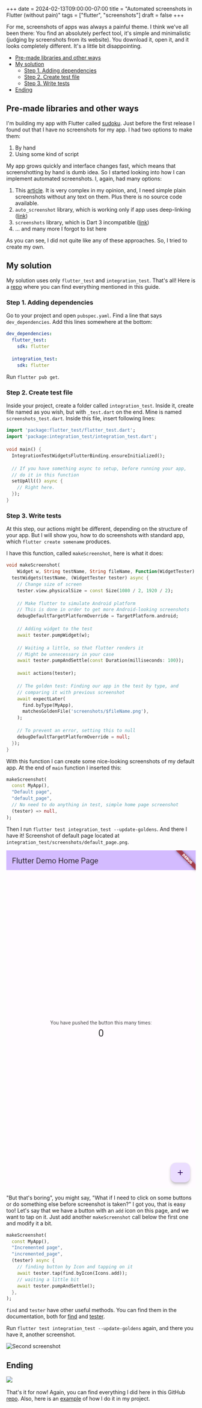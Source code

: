 +++
date = 2024-02-13T09:00:00-07:00
title = "Automated screenshots in Flutter (without pain)"
tags = ["flutter", "screenshots"]
draft = false
+++

For me, screenshots of apps was always a painful theme. I think we've all 
been there: You find an absolutely perfect tool, it's simple and minimalistic (judging 
by screenshots from its website). You download it, open it, and it looks completely
different. It's a little bit disappointing. 

<!--more-->

<!--toc:start-->
- [Pre-made libraries and other ways](#pre-made-libraries-and-other-ways)
- [My solution](#my-solution)
  - [Step 1. Adding dependencies](#step-1-adding-dependencies)
  - [Step 2. Create test file](#step-2-create-test-file)
  - [Step 3. Write tests](#step-3-write-tests)
- [Ending](#ending)
<!--toc:end-->

## Pre-made libraries and other ways

I'm building my app with Flutter called
[sudoku](https://github.com/dudozermaks/sudoku). Just before the first release I
found out that I have no screenshots for my app. I had two options to make
them:

1. By hand
2. Using some kind of script

My app grows quickly and interface changes fast, which means that screenshotting by hand is
dumb idea. So I started looking into how I can implement automated screenshots.
I, again, had many options:

1. This
   [article](https://medium.com/@mregnauld/generate-screenshots-for-a-flutter-app-with-golden-testing-and-upload-them-to-the-stores-1-2-45f8df777aef).
   It is very complex in my opinion, and, I need simple plain screenshots
   without any text on them. Plus there is no source code available.
2. `auto_screenshot` library, which is working only if app uses deep-linking
   ([link](https://pub.dev/packages/auto_screenshot))
3. `screenshots` library, which is Dart 3 incompatible ([link](https://pub.dev/packages/screenshots))
4. ... and many more I forgot to list here

As you can see, I did not quite like any of these approaches. So, I tried to
create my own.

## My solution

My solution uses only `flutter_test` and `integration_test`. That's all! Here is
a [repo](https://github.com/dudozermaks/flutter_automated_screenshots_showcase) where you can find everything mentioned in this
guide.

### Step 1. Adding dependencies

Go to your project and open `pubspec.yaml`. Find a line that says
`dev_dependencies`. Add this lines somewhere at the bottom:
```yaml
dev_dependencies:
  flutter_test:
    sdk: flutter

  integration_test:
    sdk: flutter
```
Run `flutter pub get`.

### Step 2. Create test file

Inside your project, create a folder called `integration_test`. Inside it, create
file named as you wish, but with `_test.dart` on the end. Mine is named
`screenshots_test.dart`. Inside this file, insert following lines:
```dart
import 'package:flutter_test/flutter_test.dart';
import 'package:integration_test/integration_test.dart';

void main() {
  IntegrationTestWidgetsFlutterBinding.ensureInitialized();

  // If you have something async to setup, before running your app,
  // do it in this function
  setUpAll(() async {
    // Right here.
  });
}
```

### Step 3. Write tests

At this step, our actions might be different, depending on the structure of your app. But I will
show you, how to do screenshots with standard app, which `flutter create
somename` produces.

I have this function, called `makeScreenshot`, here is what it does:
``` dart
void makeScreenshot(
    Widget w, String testName, String fileName, Function(WidgetTester) actions) {
  testWidgets(testName, (WidgetTester tester) async {
    // Change size of screen
    tester.view.physicalSize = const Size(1080 / 2, 1920 / 2);

    // Make flutter to simulate Android platform
    // This is done in order to get more Android-looking screenshots
    debugDefaultTargetPlatformOverride = TargetPlatform.android;

    // Adding widget to the test
    await tester.pumpWidget(w);

    // Waiting a little, so that flutter renders it
    // Might be unnecessary in your case
    await tester.pumpAndSettle(const Duration(milliseconds: 100));

    await actions(tester);

    // The golden test: Finding our app in the test by type, and
    // comparing it with previous screenshot
    await expectLater(
      find.byType(MyApp),
      matchesGoldenFile('screenshots/$fileName.png'),
    );

    // To prevent an error, setting this to null
    debugDefaultTargetPlatformOverride = null;
  });
}
```

With this function I can create some nice-looking screenshots of my default app.
At the end of `main` function I inserted this:

```dart
makeScreenshot(
  const MyApp(),
  "Default page",
  "default_page",
  // No need to do anything in test, simple home page screenshot
  (tester) => null,
);
```

Then I run `flutter test integration_test --update-goldens`. And there I have
it! Screenshot of default page located at
`integration_test/screenshots/default_page.png`.

![First screenshot](https://raw.githubusercontent.com/dudozermaks/flutter_automated_screenshots_showcase/main/integration_test/screenshots/default_page.png)

"But that's boring", you might say, "What if I need to click on some buttons or do something else
before screenshot is taken?" I got you, that is easy too! Let's say that we have
a button with an `add` icon on this page, and we want to tap on it. Just add
another `makeScreenshot` call below the first one and modify it a bit.

```dart
makeScreenshot(
  const MyApp(),
  "Incremented page",
  "incremented_page",
  (tester) async {
    // finding button by Icon and tapping on it
    await tester.tap(find.byIcon(Icons.add));
    // waiting a little bit
    await tester.pumpAndSettle();
  },
);
```

`find` and `tester` have other useful methods. You can find them in the
documentation, both for
  [find](https://api.flutter.dev/flutter/flutter_test/CommonFinders-class.html)
  and [tester](https://api.flutter.dev/flutter/flutter_test/WidgetTester-class.html).

Run `flutter test integration_test --update-goldens` again, and there you have
it, another screenshot.

![Second
screenshot](https://raw.githubusercontent.com/dudozermaks/flutter_automated_screenshots_showcase/main/integration_test/screenshots/incremented_page.png)

## Ending

<a href="https://www.buymeacoffee.com/dudozer_maks"><img src="https://img.buymeacoffee.com/button-api/?text=Buy me a coffee&emoji=&slug=dudozer_maks&button_colour=d46f11&font_colour=000000&font_family=Poppins&outline_colour=000000&coffee_colour=FFDD00" /></a>

That's it for now! Again, you can find everything I did here in this GitHub
[repo](https://github.com/dudozermaks/flutter_automated_screenshots_showcase). Also, here is an
[example](https://github.com/dudozermaks/sudoku/blob/8a6713e614dd1e51ef4b12a5d6440cae54ce2c01/integration_test/screenshots_test.dart) of how I do it in my
project.
